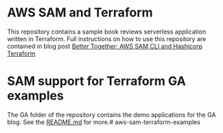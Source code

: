 # AWS SAM and Terraform

This repository contains a sample book reviews serverless application written in Terraform. Full instructions on how to use this repository are contained in blog post [Better Together: AWS SAM CLI and Hashicorp Terraform](https://aws.amazon.com/blogs/compute/better-together-aws-sam-cli-and-hashicorp-terraform/)

# SAM support for Terraform GA examples

The GA folder of the repository contains the demo applications for the GA blog. See the [README.md](./ga/README.md) for more.#   a w s - s a m - t e r r a f o r m - e x a m p l e s  
 